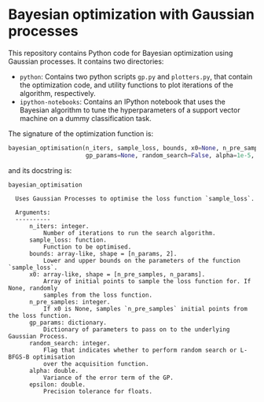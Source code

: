 # Bayesian optimization with Gaussian processes

This repository contains Python code for Bayesian optimization using Gaussian processes. It contains two directories:

* `python`: Contains two python scripts `gp.py` and `plotters.py`, that contain the optimization code, and utility functions to plot iterations of the algorithm, respectively.
* `ipython-notebooks`: Contains an IPython notebook that uses the Bayesian algorithm to tune the hyperparameters of a support vector machine on a dummy classification task.

The signature of the optimization function is:

```python
bayesian_optimisation(n_iters, sample_loss, bounds, x0=None, n_pre_samples=5,
                      gp_params=None, random_search=False, alpha=1e-5, epsilon=1e-7)
```

and its docstring is:

```
bayesian_optimisation

  Uses Gaussian Processes to optimise the loss function `sample_loss`.

  Arguments:
  ----------
      n_iters: integer.
          Number of iterations to run the search algorithm.
      sample_loss: function.
          Function to be optimised.
      bounds: array-like, shape = [n_params, 2].
          Lower and upper bounds on the parameters of the function `sample_loss`.
      x0: array-like, shape = [n_pre_samples, n_params].
          Array of initial points to sample the loss function for. If None, randomly
          samples from the loss function.
      n_pre_samples: integer.
          If x0 is None, samples `n_pre_samples` initial points from the loss function.
      gp_params: dictionary.
          Dictionary of parameters to pass on to the underlying Gaussian Process.
      random_search: integer.
          Flag that indicates whether to perform random search or L-BFGS-B optimisation
          over the acquisition function.
      alpha: double.
          Variance of the error term of the GP.
      epsilon: double.
          Precision tolerance for floats.
```
